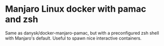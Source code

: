 # Manjaro Linux docker with pamac and zsh

Same as danysk/docker-manjaro-pamac, but with a preconfigured zsh shell with Manjaro's default.
Useful to spawn nice interactive containers.

